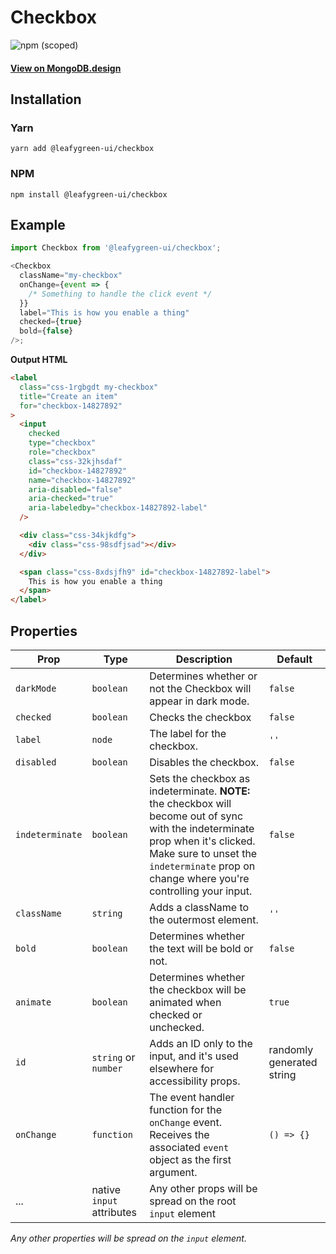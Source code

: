 # Checkbox

![npm (scoped)](https://img.shields.io/npm/v/@leafygreen-ui/checkbox.svg)

#### [View on MongoDB.design](https://www.mongodb.design/component/checkbox/example/)

## Installation

### Yarn

```shell
yarn add @leafygreen-ui/checkbox
```

### NPM

```shell
npm install @leafygreen-ui/checkbox
```

## Example

```js
import Checkbox from '@leafygreen-ui/checkbox';

<Checkbox
  className="my-checkbox"
  onChange={event => {
    /* Something to handle the click event */
  }}
  label="This is how you enable a thing"
  checked={true}
  bold={false}
/>;
```

**Output HTML**

```html
<label
  class="css-1rgbgdt my-checkbox"
  title="Create an item"
  for="checkbox-14827892"
>
  <input
    checked
    type="checkbox"
    role="checkbox"
    class="css-32kjhsdaf"
    id="checkbox-14827892"
    name="checkbox-14827892"
    aria-disabled="false"
    aria-checked="true"
    aria-labeledby="checkbox-14827892-label"
  />

  <div class="css-34kjkdfg">
    <div class="css-98sdfjsad"></div>
  </div>

  <span class="css-8xdsjfh9" id="checkbox-14827892-label">
    This is how you enable a thing
  </span>
</label>
```

## Properties

| Prop            | Type                      | Description                                                                                                                                                                                                                  | Default                   |
| --------------- | ------------------------- | ---------------------------------------------------------------------------------------------------------------------------------------------------------------------------------------------------------------------------- | ------------------------- |
| `darkMode`      | `boolean`                 | Determines whether or not the Checkbox will appear in dark mode.                                                                                                                                                             | `false`                   |
| `checked`       | `boolean`                 | Checks the checkbox                                                                                                                                                                                                          | `false`                   |
| `label`         | `node`                    | The label for the checkbox.                                                                                                                                                                                                  | `''`                      |
| `disabled`      | `boolean`                 | Disables the checkbox.                                                                                                                                                                                                       | `false`                   |
| `indeterminate` | `boolean`                 | Sets the checkbox as indeterminate. **NOTE:** the checkbox will become out of sync with the indeterminate prop when it's clicked. Make sure to unset the `indeterminate` prop on change where you're controlling your input. | `false`                   |
| `className`     | `string`                  | Adds a className to the outermost element.                                                                                                                                                                                   | `''`                      |
| `bold`          | `boolean`                 | Determines whether the text will be bold or not.                                                                                                                                                                             | `false`                   |
| `animate`       | `boolean`                 | Determines whether the checkbox will be animated when checked or unchecked.                                                                                                                                                  | `true`                    |
| `id`            | `string` or `number`      | Adds an ID only to the input, and it's used elsewhere for accessibility props.                                                                                                                                               | randomly generated string |
| `onChange`      | `function`                | The event handler function for the `onChange` event. Receives the associated `event` object as the first argument.                                                                                                           | `() => {}`                |
| ...             | native `input` attributes | Any other props will be spread on the root `input` element                                                                                                                                                                   |                           |

_Any other properties will be spread on the `input` element._
